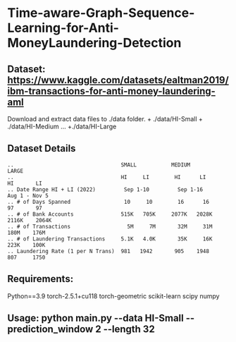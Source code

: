 # Time-aware-Graph-Sequence-Learning-for-Anti-MoneyLaundering-Detection


## Dataset: https://www.kaggle.com/datasets/ealtman2019/ibm-transactions-for-anti-money-laundering-aml
Download and extract data files to ./data folder.
    + ./data/HI-Small
    + ./data/HI-Medium
       ...
    +./data/HI-Large
    
## Dataset Details
```
..                                  SMALL           MEDIUM           LARGE
..                                  HI     LI        HI      LI       HI       LI
.. Date Range HI + LI (2022)         Sep 1-10         Sep 1-16        Aug 1 - Nov 5
.. # of Days Spanned                 10     10        16      16       97       97
.. # of Bank Accounts               515K   705K     2077K   2028K    2116K    2064K
.. # of Transactions                  5M     7M       32M     31M      180M    176M
.. # of Laundering Transactions     5.1K   4.0K       35K     16K      223K    100K
.. Laundering Rate (1 per N Trans)  981   1942       905    1948       807     1750
```
## Requirements:
Python==3.9
torch-2.5.1+cu118
torch-geometric
scikit-learn
scipy
numpy

## Usage: python main.py --data HI-Small --prediction_window 2 --length 32
